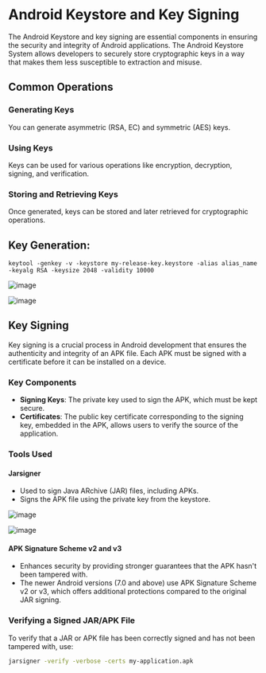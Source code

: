 # Android Keystore and Key Signing

The Android Keystore and key signing are essential components in ensuring the security and integrity of Android applications. The Android Keystore System allows developers to securely store cryptographic keys in a way that makes them less susceptible to extraction and misuse.

## Common Operations

### Generating Keys
You can generate asymmetric (RSA, EC) and symmetric (AES) keys.

### Using Keys
Keys can be used for various operations like encryption, decryption, signing, and verification.

### Storing and Retrieving Keys
Once generated, keys can be stored and later retrieved for cryptographic operations.

## Key Generation:

```
keytool -genkey -v -keystore my-release-key.keystore -alias alias_name -keyalg RSA -keysize 2048 -validity 10000
```

![image](https://github.com/RahulMMenon011/Android-Security/assets/140642506/59b8439b-fa9f-42e6-a25c-091ffccdcb54)


![image](https://github.com/RahulMMenon011/Android-Security/assets/140642506/2da4c9bf-9f86-49fd-999c-aebe45b271f2)



## Key Signing

Key signing is a crucial process in Android development that ensures the authenticity and integrity of an APK file. Each APK must be signed with a certificate before it can be installed on a device.

### Key Components

- **Signing Keys**: The private key used to sign the APK, which must be kept secure.
- **Certificates**: The public key certificate corresponding to the signing key, embedded in the APK, allows users to verify the source of the application.

### Tools Used

#### Jarsigner
- Used to sign Java ARchive (JAR) files, including APKs.
- Signs the APK file using the private key from the keystore.

![image](https://github.com/RahulMMenon011/Android-Security/assets/140642506/c7e35b7e-6b74-49c0-b475-645f1e7b8dee)


![image](https://github.com/RahulMMenon011/Android-Security/assets/140642506/7e837a79-76f2-48b5-b202-25b4fd106c4a)



#### APK Signature Scheme v2 and v3
- Enhances security by providing stronger guarantees that the APK hasn't been tampered with.
- The newer Android versions (7.0 and above) use APK Signature Scheme v2 or v3, which offers additional protections compared to the original JAR signing.

### Verifying a Signed JAR/APK File

To verify that a JAR or APK file has been correctly signed and has not been tampered with, use:

```sh
jarsigner -verify -verbose -certs my-application.apk
```
